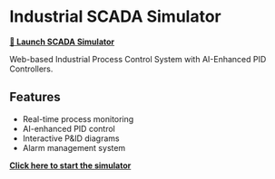 # Industrial SCADA Simulator

[**🚀 Launch SCADA Simulator**](./index.html)

Web-based Industrial Process Control System with AI-Enhanced PID Controllers.

## Features
- Real-time process monitoring
- AI-enhanced PID control
- Interactive P&ID diagrams
- Alarm management system

[**Click here to start the simulator**](./index.html)
